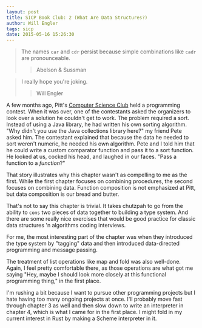 ```yaml
---
layout: post
title: SICP Book Club: 2 (What Are Data Structures?)
author: Will Engler
tags: sicp
date: 2015-05-16 15:26:30
---
```


>The names `car` and `cdr` persist because simple combinations like `cadr` are pronounceable.
>>Abelson & Sussman

>I really hope you're joking.
>>Will Engler

A few months ago, Pitt's [Computer Science Club](http://www.pittcsc.org) held a programming contest.
When it was over, one of the contestants asked the organizers to look over a solution he couldn't get to work.
The problem required a sort.
Instead of using a Java library, he had written his own sorting algorithm.
"Why didn't you use the Java collections library here?" my friend Pete asked him.
The contestant explained that because the data he needed to sort weren't numeric, he needed his own algorithm.
Pete and I told him that he could write a custom comparator function and pass it to a sort function.
He looked at us, cocked his head, and laughed in our faces.
"Pass a function to a _function_?"

That story illustrates why this chapter wasn't as compelling to me as the first.
While the first chapter focuses on combining procedures, the second focuses on combining data.
Function composition is not emphasized at Pitt, but data composition is our bread and butter.

That's not to say this chapter is trivial.
It takes chutzpah to go from the ability to `cons` two pieces of data together to building a type system.
And there are some really nice exercises that would be good practice for classic data structures 'n algorithms coding interviews.

For me, the most interesting part of the chapter was when they introduced the type system by "tagging" data
and then introduced data-directed programming and message passing.

The treatment of list operations like map and fold was also well-done.
Again, I feel pretty comfortable there, as those operations are what got me saying 
"Hey, maybe I should look more closely at this functional programming thing," in the first place.

I'm rushing a bit because I want to pursue other programming projects but I hate having too many ongoing projects at once.
I'll probably move fast through chapter 3 as well and then slow down to write an interpreter in chapter 4, which is what I came for in the first place.
I might fold in my current interest in Rust by making a Scheme interpreter in it.